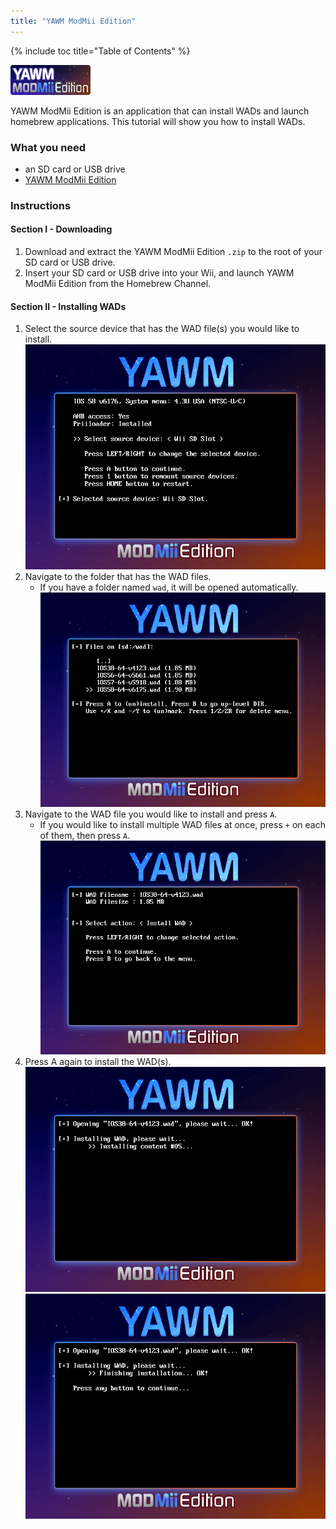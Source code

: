 ```yaml
---
title: "YAWM ModMii Edition"
---
```


{% include toc title="Table of Contents" %}

![yawmME icon](/images/homebrew/yawmME/icon.png)

YAWM ModMii Edition is an application that can install WADs and launch homebrew applications.
This tutorial will show you how to install WADs.

### What you need
* an SD card or USB drive
* [YAWM ModMii Edition](https://oscwii.org/library/app/yawmme)

### Instructions

#### Section I - Downloading

1. Download and extract the YAWM ModMii Edition `.zip` to the root of your SD card or USB drive.
1. Insert your SD card or USB drive into your Wii, and launch YAWM ModMii Edition from the Homebrew Channel.

#### Section II - Installing WADs

1. Select the source device that has the WAD file(s) you would like to install.
    ![Selecting source device](/images/homebrew/yawmME/source_device.png)
1. Navigate to the folder that has the WAD files.
    + If you have a folder named `wad`, it will be opened automatically.
![Selecting WAD file](/images/homebrew/yawmME/file_selection.png)
1. Navigate to the WAD file you would like to install and press `A`.
    + If you would like to install multiple WAD files at once, press `+` on each of them, then press `A`.
    ![WAD options](/images/homebrew/yawmME/install_wad.png)
1. Press A again to install the WAD(s).
    ![Installing WAD](/images/homebrew/yawmME/installing_wad.png)
    ![Installing WAD OK](/images/homebrew/yawmME/installing_wad_ok.png)

